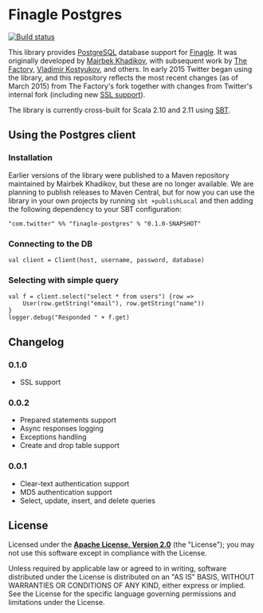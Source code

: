 # Finagle Postgres

[![Build status](https://img.shields.io/travis/finagle/finagle-postgres/master.svg)](http://travis-ci.org/finagle/finagle-postgres)

This library provides [PostgreSQL][postgres] database support for
[Finagle][finagle]. It was originally developed by [Mairbek Khadikov][mairbek],
with subsequent work by [The Factory][thefactory],
[Vladimir Kostyukov][vkostyukov], and others. In early 2015 Twitter began using
the library, and this repository reflects the most recent changes (as of March
2015) from The Factory's fork together with changes from Twitter's internal fork
(including new [SSL support][ssl-support]).

The library is currently cross-built for Scala 2.10 and 2.11 using [SBT][sbt].

[postgres]: https://www.postgresql.org/
[finagle]: https://github.com/twitter/finagle
[mairbek]: https://github.com/mairbek/finagle-postgres
[thefactory]: https://github.com/thefactory/finagle-postgres
[vkostyukov]: https://github.com/vkostyukov/finagle-postgres
[ssl-support]: https://github.com/finagle/finagle-postgres/commit/88b45475736a3ba59e76ef8db4e0a633a220e34e
[sbt]: http://www.scala-sbt.org/

## Using the Postgres client

### Installation

Earlier versions of the library were published to a Maven repository maintained
by Mairbek Khadikov, but these are no longer available. We are planning to
publish releases to Maven Central, but for now you can use the library in your
own projects by running `sbt +publishLocal` and then adding the following
dependency to your SBT configuration:

	"com.twitter" %% "finagle-postgres" % "0.1.0-SNAPSHOT"

### Connecting to the DB

	val client = Client(host, username, password, database)

### Selecting with simple query

	val f = client.select("select * from users") {row =>
		User(row.getString("email"), row.getString("name"))
	}
	logger.debug("Responded " + f.get)

## Changelog

### 0.1.0
* SSL support

### 0.0.2
* Prepared statements support
* Async responses logging
* Exceptions handling
* Create and drop table support

### 0.0.1
* Clear-text authentication support
* MD5 authentication support
* Select, update, insert, and delete queries

## License

Licensed under the **[Apache License, Version 2.0](http://www.apache.org/licenses/LICENSE-2.0)** (the "License");
you may not use this software except in compliance with the License.

Unless required by applicable law or agreed to in writing, software
distributed under the License is distributed on an "AS IS" BASIS,
WITHOUT WARRANTIES OR CONDITIONS OF ANY KIND, either express or implied.
See the License for the specific language governing permissions and
limitations under the License.
